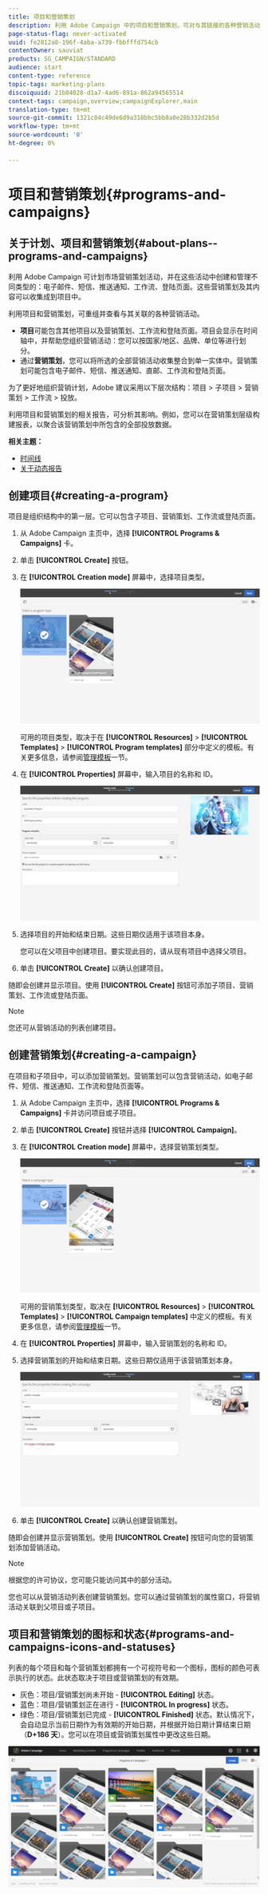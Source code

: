 ```yaml
---
title: 项目和营销策划
description: 利用 Adobe Campaign 中的项目和营销策划，可对与其链接的各种营销活动进行分组和编排。利用项目和营销策划的相关报告，可分析其影响。
page-status-flag: never-activated
uuid: fe2812a8-196f-4aba-a739-fbbfffd754cb
contentOwner: sauviat
products: SG_CAMPAIGN/STANDARD
audience: start
content-type: reference
topic-tags: marketing-plans
discoiquuid: 21b84028-d1a7-4ad6-891a-862a94565514
context-tags: campaign,overview;campaignExplorer,main
translation-type: tm+mt
source-git-commit: 1321c84c49de6d9a318bbc5bb8a0e28b332d2b5d
workflow-type: tm+mt
source-wordcount: '0'
ht-degree: 0%

---
```



# 项目和营销策划{#programs-and-campaigns}

## 关于计划、项目和营销策划{#about-plans--programs-and-campaigns}

利用 Adobe Campaign 可计划市场营销策划活动，并在这些活动中创建和管理不同类型的：电子邮件、短信、推送通知、工作流、登陆页面。这些营销策划及其内容可以收集成到项目中。

利用项目和营销策划，可重组并查看与其关联的各种营销活动。

* **项目**&#x200B;可能包含其他项目以及营销策划、工作流和登陆页面。项目会显示在时间轴中，并帮助您组织营销活动：您可以按国家/地区、品牌、单位等进行划分。
* 通过&#x200B;**营销策划**，您可以将所选的全部营销活动收集整合到单一实体中。营销策划可能包含电子邮件、短信、推送通知、直邮、工作流和登陆页面。

为了更好地组织营销计划，Adobe 建议采用以下层次结构：项目 > 子项目 > 营销策划 > 工作流 > 投放。

利用项目和营销策划的相关报告，可分析其影响。例如，您可以在营销策划层级构建报表，以聚合该营销策划中所包含的全部投放数据。

**相关主题：**

* [时间线](../../start/using/timeline.md)
* [关于动态报告](../../reporting/using/about-dynamic-reports.md)

## 创建项目{#creating-a-program}

项目是组织结构中的第一层。它可以包含子项目、营销策划、工作流或登陆页面。

1. 从 Adobe Campaign 主页中，选择 **[!UICONTROL Programs & Campaigns]** 卡。
1. 单击 **[!UICONTROL Create]** 按钮。
1. 在 **[!UICONTROL Creation mode]** 屏幕中，选择项目类型。

   ![](assets/programs_and_campaigns_2.png)

   可用的项目类型，取决于在 **[!UICONTROL Resources]** > **[!UICONTROL Templates]** > **[!UICONTROL Program templates]** 部分中定义的模板。有关更多信息，请参阅[管理模板](../../start/using/marketing-activity-templates.md)一节。

1. 在 **[!UICONTROL Properties]** 屏幕中，输入项目的名称和 ID。

   ![](assets/programs_and_campaigns_3.png)

1. 选择项目的开始和结束日期。这些日期仅适用于该项目本身。

   您可以在父项目中创建项目。要实现此目的，请从现有项目中选择父项目。

1. 单击 **[!UICONTROL Create]** 以确认创建项目。

随即会创建并显示项目。使用 **[!UICONTROL Create]** 按钮可添加子项目、营销策划、工作流或登陆页面。

>[!NOTE]
>
>您还可从营销活动的列表创建项目。

## 创建营销策划{#creating-a-campaign}

在项目和子项目中，可以添加营销策划。营销策划可以包含营销活动，如电子邮件、短信、推送通知、工作流和登陆页面等。

1. 从 Adobe Campaign 主页中，选择 **[!UICONTROL Programs & Campaigns]** 卡并访问项目或子项目。
1. 单击 **[!UICONTROL Create]** 按钮并选择 **[!UICONTROL Campaign]**。
1. 在 **[!UICONTROL Creation mode]** 屏幕中，选择营销策划类型。

   ![](assets/programs_and_campaigns_7.png)

   可用的营销策划类型，取决在 **[!UICONTROL Resources]** > **[!UICONTROL Templates]** > **[!UICONTROL Campaign templates]** 中定义的模板。有关更多信息，请参阅[管理模板](../../start/using/marketing-activity-templates.md)一节。

1. 在 **[!UICONTROL Properties]** 屏幕中，输入营销策划的名称和 ID。
1. 选择营销策划的开始和结束日期。这些日期仅适用于该营销策划本身。

   ![](assets/programs_and_campaigns_8.png)

1. 单击 **[!UICONTROL Create]** 以确认创建营销策划。

随即会创建并显示营销策划。使用 **[!UICONTROL Create]** 按钮可向您的营销策划添加营销活动。

>[!NOTE]
>
>根据您的许可协议，您可能只能访问其中的部分活动。

您也可以从营销活动列表创建营销策划。您可以通过营销策划的属性窗口，将营销活动关联到父项目或子项目。

## 项目和营销策划的图标和状态{#programs-and-campaigns-icons-and-statuses}

列表的每个项目和每个营销策划都拥有一个可视符号和一个图标，图标的颜色可表示执行的状态。此状态取决于项目或营销策划的有效期。

* 灰色：项目/营销策划尚未开始 - **[!UICONTROL Editing]** 状态。
* 蓝色：项目/营销策划正在进行 - **[!UICONTROL In progress]** 状态。
* 绿色：项目/营销策划已完成 - **[!UICONTROL Finished]** 状态。默认情况下，会自动显示当前日期作为有效期的开始日期，并根据开始日期计算结束日期（**D+186 天**）。您可以在项目或营销策划属性中更改这些日期。

![](assets/programs_and_campaigns.png)

